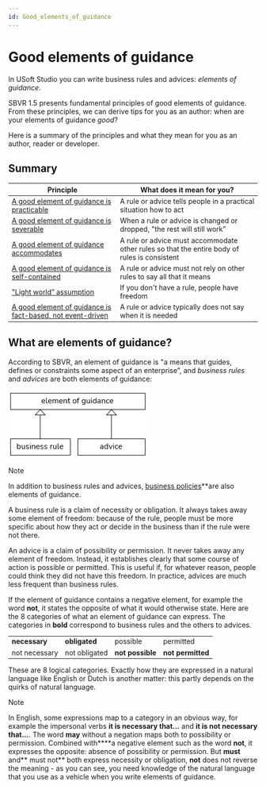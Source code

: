 ```yaml
---
id: Good_elements_of_guidance
---
```


# Good elements of guidance

In USoft Studio you can write business rules and advices: *elements of guidance*.

SBVR 1.5 presents fundamental principles of good elements of guidance. From these principles, we can derive tips for you as an author: when are your elements of guidance *good*?

Here is a summary of the principles and what they mean for you as an author, reader or developer.

## Summary

|**Principle**|**What does it mean for you?**|
|--------|--------|
|[A good element of guidance is practicable](/docs/Business%20rules/Good%20elements%20of%20guidance/A%20good%20element%20of%20guidance%20is%20practicable.md)|A rule or advice tells people in a practical situation how to act|
|[A good element of guidance is severable](/docs/Business%20rules/Good%20elements%20of%20guidance/A%20good%20element%20of%20guidance%20is%20severable.md)|When a rule or advice is changed or dropped, "the rest will still work”|
|[A good element of guidance accommodates](/docs/Business%20rules/Good%20elements%20of%20guidance/A%20good%20element%20of%20guidance%20accommodates.md)|A rule or advice must accommodate other rules so that the entire body of rules is consistent|
|[A good element of guidance is self-contained](/docs/Business%20rules/Good%20elements%20of%20guidance/A%20good%20element%20of%20guidance%20is%20selfcontained.md)|A rule or advice must not rely on other rules to say all that it means|
|["Light world” assumption](/docs/Business%20rules/Good%20elements%20of%20guidance/Light%20World%20Assumption.md)|If you don't have a rule, people have freedom|
|[A good element of guidance is fact-based, not event-driven](/docs/Business%20rules/Good%20elements%20of%20guidance/A%20good%20element%20of%20guidance%20is%20factbased%20not%20eventbased.md)|A rule or advice typically does not say when it is needed|



## What are elements of guidance?

According to SBVR, an element of guidance is "a means that guides, defines or constraints some aspect of an enterprise”, and *business rules* and *advices* are both elements of guidance:

![](./assets/3b2460b2-95ed-440a-b8b7-a717d8f0199f.png)

> [!NOTE]
> In addition to business rules and advices, [business policies](/docs/Authoring/Proposition%20types/Motivations.md)**are also elements of guidance.

A business rule is a claim of necessity or obligation. It always takes away some element of freedom: because of the rule, people must be more specific about how they act or decide in the business than if the rule were not there.

An advice is a claim of possibility or permission. It never takes away any element of freedom. Instead, it establishes clearly that some course of action is possible or permitted. This is useful if, for whatever reason, people could think they did not have this freedom. In practice, advices are much less frequent than business rules.

If the element of guidance contains a negative element, for example the word **not**, it states the opposite of what it would otherwise state. Here are the 8 categories of what an element of guidance can express. The categories in **bold** correspond to business rules and the others to advices.

|        |        |        |        |
|--------|--------|--------|--------|
|**necessary**|**obligated**|possible|permitted|
|not necessary|not obligated|**not possible**|**not permitted**|



These are 8 logical categories. Exactly how they are expressed in a natural language like English or Dutch is another matter: this partly depends on the quirks of natural language.

> [!NOTE]
> In English, some expressions map to a category in an obvious way, for example the impersonal verbs **it is necessary that…** and **it is not necessary that…**. The word **may** without a negation maps both to possibility or permission. Combined with****a negative element such as the word **not**, it expresses the opposite: absence of possibility or permission. But **must** and** must not** both express necessity or obligation, **not** does not reverse the meaning - as you can see, you need knowledge of the natural language that you use as a vehicle when you write elements of guidance.

 